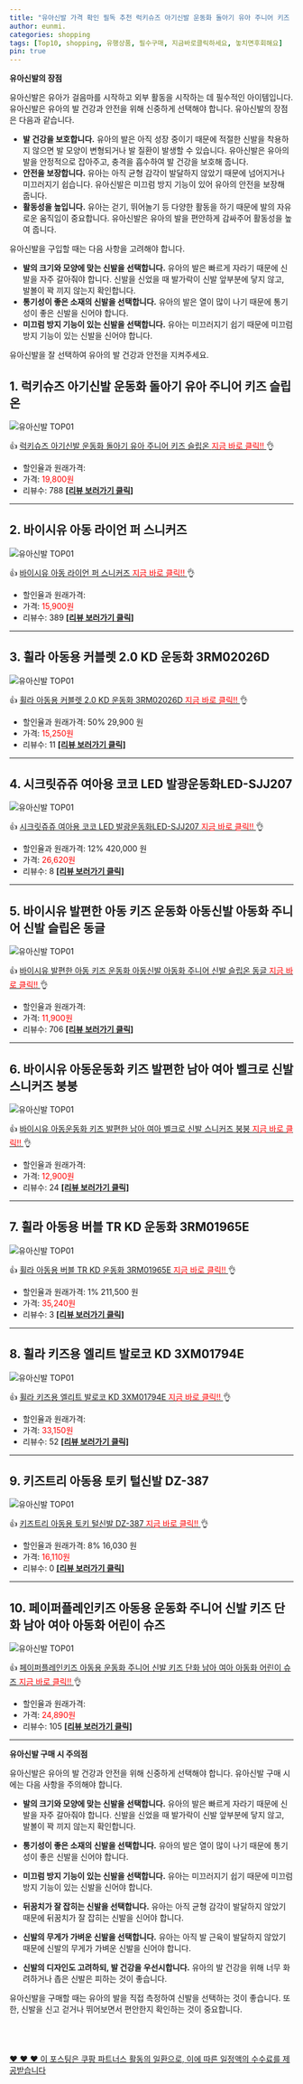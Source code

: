 ```yaml
---
title: "유아신발 가격 확인 필독 추천 럭키슈즈 아기신발 운동화 돌아기 유아 주니어 키즈 슬립온 비교 장점 구매가이드"
author: eunmi.
categories: shopping
tags: [Top10, shopping, 유행상품, 필수구매, 지금바로클릭하세요, 놓치면후회해요]
pin: true
---
```

**유아신발의 장점**

유아신발은 유아가 걸음마를 시작하고 외부 활동을 시작하는 데 필수적인 아이템입니다. 유아신발은 유아의 발 건강과 안전을 위해 신중하게 선택해야 합니다. 유아신발의 장점은 다음과 같습니다.

* **발 건강을 보호합니다.** 유아의 발은 아직 성장 중이기 때문에 적절한 신발을 착용하지 않으면 발 모양이 변형되거나 발 질환이 발생할 수 있습니다. 유아신발은 유아의 발을 안정적으로 잡아주고, 충격을 흡수하여 발 건강을 보호해 줍니다.
* **안전을 보장합니다.** 유아는 아직 균형 감각이 발달하지 않았기 때문에 넘어지거나 미끄러지기 쉽습니다. 유아신발은 미끄럼 방지 기능이 있어 유아의 안전을 보장해 줍니다.
* **활동성을 높입니다.** 유아는 걷기, 뛰어놀기 등 다양한 활동을 하기 때문에 발의 자유로운 움직임이 중요합니다. 유아신발은 유아의 발을 편안하게 감싸주어 활동성을 높여 줍니다.

유아신발을 구입할 때는 다음 사항을 고려해야 합니다.

* **발의 크기와 모양에 맞는 신발을 선택합니다.** 유아의 발은 빠르게 자라기 때문에 신발을 자주 갈아줘야 합니다. 신발을 신었을 때 발가락이 신발 앞부분에 닿지 않고, 발볼이 꽉 끼지 않는지 확인합니다.
* **통기성이 좋은 소재의 신발을 선택합니다.** 유아의 발은 열이 많이 나기 때문에 통기성이 좋은 신발을 신어야 합니다.
* **미끄럼 방지 기능이 있는 신발을 선택합니다.** 유아는 미끄러지기 쉽기 때문에 미끄럼 방지 기능이 있는 신발을 신어야 합니다.

유아신발을 잘 선택하여 유아의 발 건강과 안전을 지켜주세요.

   

## 1. 럭키슈즈 아기신발 운동화 돌아기 유아 주니어 키즈 슬립온

![유아신발 TOP01](https://thumbnail10.coupangcdn.com/thumbnails/remote/230x230ex/image/vendor_inventory/98a3/fdf1463d78759196219230970d772e8ab59a7473a06eda72210d350b727d.jpg)


👍 [럭키슈즈 아기신발 운동화 돌아기 유아 주니어 키즈 슬립온 <font color=red> 지금 바로 클릭!! </font> ](https://link.coupang.com/re/AFFSDP?lptag=AF3617701&subid=GithubCoopas&pageKey=7560915374&traceid=V0-153&itemId=19919292024&vendorItemId=87019033027) 👌 


- 할인율과 원래가격: 
- 가격: <span style='color:red'>19,800원</span>
- 리뷰수: 788  [**[리뷰 보러가기 클릭]**](https://link.coupang.com/re/AFFSDP?lptag=AF3617701&subid=GithubCoopas&pageKey=7560915374&traceid=V0-153&itemId=19919292024&vendorItemId=87019033027)

---


   

## 2. 바이시유 아동 라이언 퍼 스니커즈

![유아신발 TOP01](https://thumbnail9.coupangcdn.com/thumbnails/remote/230x230ex/image/vendor_inventory/4472/86c8c2b57710a37f52f5d4fc8f938d462b226a074089f2abc028e26d0946.jpg)


👍 [바이시유 아동 라이언 퍼 스니커즈 <font color=red> 지금 바로 클릭!! </font> ](https://link.coupang.com/re/AFFSDP?lptag=AF3617701&subid=GithubCoopas&pageKey=6171561643&traceid=V0-153&itemId=12049336919&vendorItemId=79321515745) 👌 


- 할인율과 원래가격: 
- 가격: <span style='color:red'>15,900원</span>
- 리뷰수: 389  [**[리뷰 보러가기 클릭]**](https://link.coupang.com/re/AFFSDP?lptag=AF3617701&subid=GithubCoopas&pageKey=6171561643&traceid=V0-153&itemId=12049336919&vendorItemId=79321515745)

---


   

## 3. 휠라 아동용 커블렛 2.0 KD 운동화 3RM02026D

![유아신발 TOP01](https://thumbnail6.coupangcdn.com/thumbnails/remote/230x230ex/image/rs_quotation_api/ld9iykly/271715b6d00746e39ab8628ec5de9f46.jpg)


👍 [휠라 아동용 커블렛 2.0 KD 운동화 3RM02026D <font color=red> 지금 바로 클릭!! </font> ](https://link.coupang.com/re/AFFSDP?lptag=AF3617701&subid=GithubCoopas&pageKey=6235461389&traceid=V0-153&itemId=12555107453&vendorItemId=79823418826) 👌 


- 할인율과 원래가격: 50%  29,900   원
- 가격: <span style='color:red'>15,250원</span>
- 리뷰수: 11  [**[리뷰 보러가기 클릭]**](https://link.coupang.com/re/AFFSDP?lptag=AF3617701&subid=GithubCoopas&pageKey=6235461389&traceid=V0-153&itemId=12555107453&vendorItemId=79823418826)

---


   

## 4. 시크릿쥬쥬 여아용 코코 LED 발광운동화LED-SJJ207

![유아신발 TOP01](https://thumbnail6.coupangcdn.com/thumbnails/remote/230x230ex/image/rs_quotation_api/9tlwd9ju/f9d94b8b961b4079bd72b3f1fc68742b.jpg)


👍 [시크릿쥬쥬 여아용 코코 LED 발광운동화LED-SJJ207 <font color=red> 지금 바로 클릭!! </font> ](https://link.coupang.com/re/AFFSDP?lptag=AF3617701&subid=GithubCoopas&pageKey=7124179269&traceid=V0-153&itemId=17844931516&vendorItemId=85008458687) 👌 


- 할인율과 원래가격: 12%  420,000   원
- 가격: <span style='color:red'>26,620원</span>
- 리뷰수: 8  [**[리뷰 보러가기 클릭]**](https://link.coupang.com/re/AFFSDP?lptag=AF3617701&subid=GithubCoopas&pageKey=7124179269&traceid=V0-153&itemId=17844931516&vendorItemId=85008458687)

---


   

## 5. 바이시유 발편한 아동 키즈 운동화 아동신발 아동화 주니어 신발 슬립온 동글

![유아신발 TOP01](https://thumbnail6.coupangcdn.com/thumbnails/remote/230x230ex/image/vendor_inventory/fd8b/d71c62ee1e241ea46ba9fdd47920d50a14d9b6902e21dc40f7bb561724c7.jpg)


👍 [바이시유 발편한 아동 키즈 운동화 아동신발 아동화 주니어 신발 슬립온 동글 <font color=red> 지금 바로 클릭!! </font> ](https://link.coupang.com/re/AFFSDP?lptag=AF3617701&subid=GithubCoopas&pageKey=6072264507&traceid=V0-153&itemId=11216209208&vendorItemId=78493705194) 👌 


- 할인율과 원래가격: 
- 가격: <span style='color:red'>11,900원</span>
- 리뷰수: 706  [**[리뷰 보러가기 클릭]**](https://link.coupang.com/re/AFFSDP?lptag=AF3617701&subid=GithubCoopas&pageKey=6072264507&traceid=V0-153&itemId=11216209208&vendorItemId=78493705194)

---


   

## 6. 바이시유 아동운동화 키즈 발편한 남아 여아 벨크로 신발 스니커즈 붕붕

![유아신발 TOP01](https://thumbnail9.coupangcdn.com/thumbnails/remote/230x230ex/image/vendor_inventory/7957/c7d19106e4b645534f879295e911e707d85475e7c4bc4c73d88c326d294e.jpg)


👍 [바이시유 아동운동화 키즈 발편한 남아 여아 벨크로 신발 스니커즈 붕붕 <font color=red> 지금 바로 클릭!! </font> ](https://link.coupang.com/re/AFFSDP?lptag=AF3617701&subid=GithubCoopas&pageKey=6786949766&traceid=V0-153&itemId=15978725853&vendorItemId=83184187652) 👌 


- 할인율과 원래가격: 
- 가격: <span style='color:red'>12,900원</span>
- 리뷰수: 24  [**[리뷰 보러가기 클릭]**](https://link.coupang.com/re/AFFSDP?lptag=AF3617701&subid=GithubCoopas&pageKey=6786949766&traceid=V0-153&itemId=15978725853&vendorItemId=83184187652)

---


   

## 7. 휠라 아동용 버블 TR KD 운동화 3RM01965E

![유아신발 TOP01](https://thumbnail9.coupangcdn.com/thumbnails/remote/230x230ex/image/retail/images/2855061708428133-2ab7a6e2-801a-4103-8c80-2e247206e276.png)


👍 [휠라 아동용 버블 TR KD 운동화 3RM01965E <font color=red> 지금 바로 클릭!! </font> ](https://link.coupang.com/re/AFFSDP?lptag=AF3617701&subid=GithubCoopas&pageKey=6442059261&traceid=V0-153&itemId=13948630302&vendorItemId=81197845147) 👌 


- 할인율과 원래가격: 1%  211,500   원
- 가격: <span style='color:red'>35,240원</span>
- 리뷰수: 3  [**[리뷰 보러가기 클릭]**](https://link.coupang.com/re/AFFSDP?lptag=AF3617701&subid=GithubCoopas&pageKey=6442059261&traceid=V0-153&itemId=13948630302&vendorItemId=81197845147)

---


   

## 8. 휠라 키즈용 엘리트 발로코 KD 3XM01794E

![유아신발 TOP01](https://thumbnail8.coupangcdn.com/thumbnails/remote/230x230ex/image/retail/images/4720276588727392-3fb741af-d259-4ba8-b4fc-b82819a382a3.jpg)


👍 [휠라 키즈용 엘리트 발로코 KD 3XM01794E <font color=red> 지금 바로 클릭!! </font> ](https://link.coupang.com/re/AFFSDP?lptag=AF3617701&subid=GithubCoopas&pageKey=6489051993&traceid=V0-153&itemId=14237688601&vendorItemId=81482920275) 👌 


- 할인율과 원래가격: 
- 가격: <span style='color:red'>33,150원</span>
- 리뷰수: 52  [**[리뷰 보러가기 클릭]**](https://link.coupang.com/re/AFFSDP?lptag=AF3617701&subid=GithubCoopas&pageKey=6489051993&traceid=V0-153&itemId=14237688601&vendorItemId=81482920275)

---


   

## 9. 키즈트리 아동용 토키 털신발 DZ-387

![유아신발 TOP01](https://thumbnail7.coupangcdn.com/thumbnails/remote/230x230ex/image/rs_quotation_api/4dc6/8b5c3a334b188c13465149742f9569f2a9c20753b74c3a6fd3c1207d9973.jpg)


👍 [키즈트리 아동용 토키 털신발 DZ-387 <font color=red> 지금 바로 클릭!! </font> ](https://link.coupang.com/re/AFFSDP?lptag=AF3617701&subid=GithubCoopas&pageKey=4310032084&traceid=V0-153&itemId=5000062154&vendorItemId=72310035805) 👌 


- 할인율과 원래가격: 8%  16,030   원
- 가격: <span style='color:red'>16,110원</span>
- 리뷰수: 0  [**[리뷰 보러가기 클릭]**](https://link.coupang.com/re/AFFSDP?lptag=AF3617701&subid=GithubCoopas&pageKey=4310032084&traceid=V0-153&itemId=5000062154&vendorItemId=72310035805)

---


   

## 10. 페이퍼플레인키즈 아동용 운동화 주니어 신발 키즈 단화 남아 여아 아동화 어린이 슈즈

![유아신발 TOP01](https://thumbnail9.coupangcdn.com/thumbnails/remote/230x230ex/image/vendor_inventory/37f0/91790b29462e5b970c87a230687780856f6c1a2894780694b8867a28186d.jpg)


👍 [페이퍼플레인키즈 아동용 운동화 주니어 신발 키즈 단화 남아 여아 아동화 어린이 슈즈 <font color=red> 지금 바로 클릭!! </font> ](https://link.coupang.com/re/AFFSDP?lptag=AF3617701&subid=GithubCoopas&pageKey=6297435446&traceid=V0-153&itemId=13003592985&vendorItemId=80162665970) 👌 


- 할인율과 원래가격: 
- 가격: <span style='color:red'>24,890원</span>
- 리뷰수: 105  [**[리뷰 보러가기 클릭]**](https://link.coupang.com/re/AFFSDP?lptag=AF3617701&subid=GithubCoopas&pageKey=6297435446&traceid=V0-153&itemId=13003592985&vendorItemId=80162665970)

---
**유아신발 구매 시 주의점**

유아신발은 유아의 발 건강과 안전을 위해 신중하게 선택해야 합니다. 유아신발 구매 시에는 다음 사항을 주의해야 합니다.

* **발의 크기와 모양에 맞는 신발을 선택합니다.** 유아의 발은 빠르게 자라기 때문에 신발을 자주 갈아줘야 합니다. 신발을 신었을 때 발가락이 신발 앞부분에 닿지 않고, 발볼이 꽉 끼지 않는지 확인합니다.

* **통기성이 좋은 소재의 신발을 선택합니다.** 유아의 발은 열이 많이 나기 때문에 통기성이 좋은 신발을 신어야 합니다.

* **미끄럼 방지 기능이 있는 신발을 선택합니다.** 유아는 미끄러지기 쉽기 때문에 미끄럼 방지 기능이 있는 신발을 신어야 합니다.

* **뒤꿈치가 잘 잡히는 신발을 선택합니다.** 유아는 아직 균형 감각이 발달하지 않았기 때문에 뒤꿈치가 잘 잡히는 신발을 신어야 합니다.

* **신발의 무게가 가벼운 신발을 선택합니다.** 유아는 아직 발 근육이 발달하지 않았기 때문에 신발의 무게가 가벼운 신발을 신어야 합니다.

* **신발의 디자인도 고려하되, 발 건강을 우선시합니다.** 유아의 발 건강을 위해 너무 화려하거나 좁은 신발은 피하는 것이 좋습니다.

유아신발을 구매할 때는 유아의 발을 직접 측정하여 신발을 선택하는 것이 좋습니다. 또한, 신발을 신고 걷거나 뛰어보면서 편안한지 확인하는 것이 중요합니다.<br><br><br><br><br> [ ❤ ❤ ❤ 이 포스팅은 쿠팡 파트너스 활동의 일환으로, 이에 따른 일정액의 수수료를 제공받습니다](https://link.coupang.com/a/bcEFyh)
